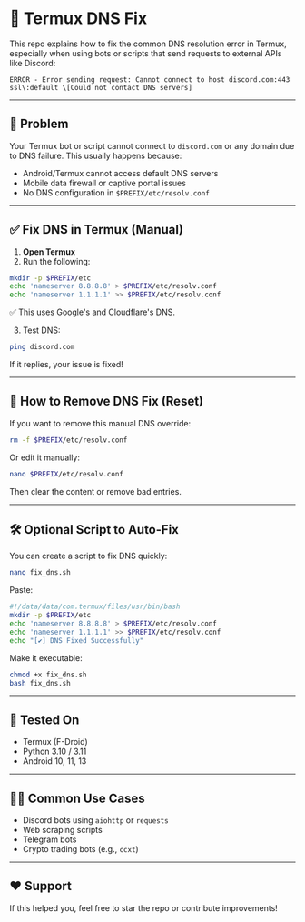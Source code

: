 # 🚀 Termux DNS Fix

This repo explains how to fix the common DNS resolution error in Termux, especially when using bots or scripts that send requests to external APIs like Discord:



```
ERROR - Error sending request: Cannot connect to host discord.com:443 ssl\:default \[Could not contact DNS servers]

````

---

## 📌 Problem

Your Termux bot or script cannot connect to `discord.com` or any domain due to DNS failure. This usually happens because:

- Android/Termux cannot access default DNS servers
- Mobile data firewall or captive portal issues
- No DNS configuration in `$PREFIX/etc/resolv.conf`

---

## ✅ Fix DNS in Termux (Manual)

1. **Open Termux**
2. Run the following:

```bash
mkdir -p $PREFIX/etc
echo 'nameserver 8.8.8.8' > $PREFIX/etc/resolv.conf
echo 'nameserver 1.1.1.1' >> $PREFIX/etc/resolv.conf
````

✅ This uses Google's and Cloudflare's DNS.

3. Test DNS:

```bash
ping discord.com
```

If it replies, your issue is fixed!

---

## 🧹 How to Remove DNS Fix (Reset)

If you want to remove this manual DNS override:

```bash
rm -f $PREFIX/etc/resolv.conf
```

Or edit it manually:

```bash
nano $PREFIX/etc/resolv.conf
```

Then clear the content or remove bad entries.

---

## 🛠 Optional Script to Auto-Fix

You can create a script to fix DNS quickly:

```bash
nano fix_dns.sh
```

Paste:

```bash
#!/data/data/com.termux/files/usr/bin/bash
mkdir -p $PREFIX/etc
echo 'nameserver 8.8.8.8' > $PREFIX/etc/resolv.conf
echo 'nameserver 1.1.1.1' >> $PREFIX/etc/resolv.conf
echo "[✔] DNS Fixed Successfully"
```

Make it executable:

```bash
chmod +x fix_dns.sh
bash fix_dns.sh
```

---

## 🧪 Tested On

* Termux (F-Droid)
* Python 3.10 / 3.11
* Android 10, 11, 13

---

## 👨‍💻 Common Use Cases

* Discord bots using `aiohttp` or `requests`
* Web scraping scripts
* Telegram bots
* Crypto trading bots (e.g., `ccxt`)

---

## ❤️ Support

If this helped you, feel free to star the repo or contribute improvements!
